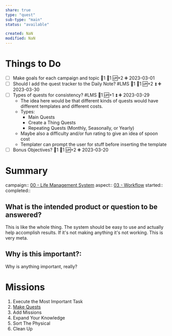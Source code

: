 ```yaml
---
share: true
type: "quest"
sub-type: "main"
status: "available"

created: NaN 
modified: NaN
---
```

 
 
# Things to Do
- [ ] Make goals for each campaign and topic 🍅1 🥄1 🆙+2 ➕ 2023-03-01
- [ ] Should I add the quest tracker to the Daily Note? #LMS 🍅1 🥄1 🆙+2 ⏫ ➕ 2023-03-30
- [ ] Types of quests for consistency? #LMS 🥄1 🆙+1 ⏫ ➕ 2023-03-29
	- The idea here would be that different kinds of quests would have different templates and different costs.
	- Types:
		- Main Quests
		- Create a Thing Quests
		- Repeating Quests (Monthly, Seasonally, or Yearly)
	- Maybe also a difficulty and/or fun rating to give an idea of spoon cost
	- Templater can prompt the user for stuff before inserting the template
- [ ] Bonus Objectives? 🍅1 🥄1 🆙+2 ➕ 2023-03-20

# Summary
campaign:: [00 - Life Management System](../00%20-%20Life%20Management%20System.md)
aspect:: [03 - Workflow](./03%20-%20Workflow.md)
started::
completed::

## What is the intended product or question to be answered?
This is like the whole thing. The system should be easy to use and actually help accomplish results. If it's not making anything it's not working. This is very meta.

## Why is this important?:
Why is anything important, really?

# Missions
1. Execute the Most Important Task
2. [Make Quests](./Make%20Quests.md)
3. Add Missions
4. Expand Your Knowledge
5. Sort The Physical
6. Clean Up
